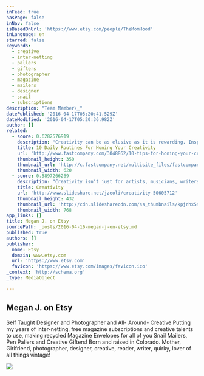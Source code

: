 ```yaml
---
inFeed: true
hasPage: false
inNav: false
isBasedOnUrl: 'https://www.etsy.com/people/TheMomHood'
inLanguage: en
starred: false
keywords:
  - creative
  - inter-netting
  - pallers
  - gifters
  - photographer
  - magazine
  - mailers
  - designer
  - snail
  - subscriptions
description: "Team Member\_"
datePublished: '2016-04-17T05:20:41.529Z'
dateModified: '2016-04-17T05:20:36.982Z'
author: []
related:
  - score: 0.6282576919
    description: "Creativity can be as elusive as it is rewarding. Inspiration usually lies just beyond the intellect's reach, sparking our best work and sneaking away when we need it most-right before that big deadline. Our daily routines can either nurture or hold back our creativity."
    title: 10 Daily Routines For Honing Your Creativity
    url: 'http://www.fastcompany.com/3048862/10-tips-for-honing-your-creativity-every-day'
    thumbnail_height: 350
    thumbnail_url: 'http://c.fastcompany.net/multisite_files/fastcompany/imagecache/620x350/poster/2015/07/3048862-poster-p-1-try-these-daily-routines-to-become-a-more-creative-person.jpg'
    thumbnail_width: 620
  - score: 0.5897266269
    description: "Creativity isn't just for artists, musicians, writers, and designers. We all have the ability to be excellent creative thinkers. - https://www.milestechnologi..."
    title: Creativity
    url: 'http://www.slideshare.net/jzeoli/creativity-50605712'
    thumbnail_height: 432
    thumbnail_url: 'http://cdn.slidesharecdn.com/ss_thumbnails/kpjrhx5stgaqoaesnh7r-signature-3f945d39ba23dd9cfcfd3fee5874bd5293c55aa2180b30512d3379a1f65479ee-poli-150716175148-lva1-app6892-thumbnail-4.jpg?cb=1438021298'
    thumbnail_width: 768
app_links: []
title: Megan J. on Etsy
sourcePath: _posts/2016-04-16-megan-j-on-etsy.md
published: true
authors: []
publisher:
  name: Etsy
  domain: www.etsy.com
  url: 'https://www.etsy.com'
  favicon: 'https://www.etsy.com/images/favicon.ico'
_context: 'http://schema.org'
_type: MediaObject

---
```

<article style=""><h1>Megan J. on Etsy</h1><p>Self Taught Designer and Photographer and All- Around- Creative Putting my years of inter-netting, free magazine subscriptions and creative talents to use, making recycled Magazine Envelopes for all of you Snail Mailers, Pen Pallers and Creative Gifters! Born and raised in Colorado. Mother, Girlfriend, photographer, designer, creative, reader, writer, quirky, lover of all things vintage!</p><img src="https://img1.etsystatic.com/130/0/72538794/iusa_75x75.39841099_mqvb.jpg" /></article>